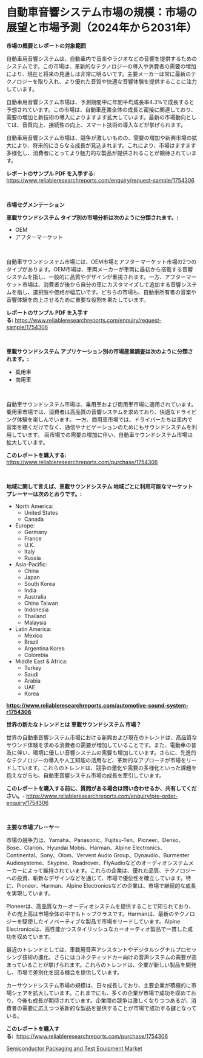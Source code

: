 <p><h1>自動車音響システム市場の規模：市場の展望と市場予測（2024年から2031年）</h1></p><p><strong>市場の概要とレポートの対象範囲</strong></p>
<p><p>自動車用音響システムは、自動車内で音楽やラジオなどの音響を提供するためのシステムです。この市場は、革新的なテクノロジーの導入や消費者の需要の増加により、現在と将来の見通しは非常に明るいです。主要メーカーは常に最新のテクノロジーを取り入れ、より優れた音質や快適な音響体験を提供することに注力しています。</p><p>自動車用音響システム市場は、予測期間中に年間平均成長率4.3%で成長すると予想されています。この市場は、自動車産業全体の成長と密接に関連しており、需要の増加と新技術の導入によりますます拡大しています。最新の市場動向としては、音質向上、接続性の向上、スマート技術の導入などが挙げられます。</p><p>自動車用音響システム市場は、競争が激しいものの、需要の増加や新興市場の拡大により、将来的にさらなる成長が見込まれます。これにより、市場はますます多様化し、消費者にとってより魅力的な製品が提供されることが期待されています。</p></p>
<p><strong>レポートのサンプル PDF を入手する:</strong> <a href="https://www.reliableresearchreports.com/enquiry/request-sample/1754306">https://www.reliableresearchreports.com/enquiry/request-sample/1754306</a></p>
<p>&nbsp;</p>
<p><strong>市場セグメンテーション</strong></p>
<p><strong>車載サウンドシステム タイプ別の市場分析は次のように分類されます。:</strong></p>
<p><ul><li>OEM</li><li>アフターマーケット</li></ul></p>
<p>&nbsp;</p>
<p><p>自動車サウンドシステム市場には、OEM市場とアフターマーケット市場の2つのタイプがあります。OEM市場は、車両メーカーが車両に最初から搭載する音響システムを指し、一般的に品質やデザインが重視されます。一方、アフターマーケット市場は、消費者が後から自分の車にカスタマイズして追加する音響システムを指し、選択肢や価格が幅広いです。どちらの市場も、自動車所有者の音楽や音響体験を向上させるために重要な役割を果たしています。</p></p>
<p><strong>レポートのサンプル PDF を入手する:</strong>&nbsp;<a href="https://www.reliableresearchreports.com/enquiry/request-sample/1754306">https://www.reliableresearchreports.com/enquiry/request-sample/1754306</a></p>
<p>&nbsp;</p>
<p><strong> 車載サウンドシステム アプリケーション別の市場産業調査は次のように分類されます。:</strong></p>
<p><ul><li>乗用車</li><li>商用車</li></ul></p>
<p>&nbsp;</p>
<p><p>自動車サウンドシステム市場は、乗用車および商用車市場に適用されています。 乗用車市場では、消費者は高品質の音響システムを求めており、快適なドライビング体験を楽しんでいます。 一方、商用車市場では、ドライバーたちは車内で音楽を聴くだけでなく、通信やナビゲーションのためにもサウンドシステムを利用しています。 両市場での需要の増加に伴い、自動車サウンドシステム市場は拡大しています。</p></p>
<p><strong>このレポートを購入する:</strong>&nbsp; <a href="https://www.reliableresearchreports.com/purchase/1754306">https://www.reliableresearchreports.com/purchase/1754306</a></p>
<p>&nbsp;</p>
<p><strong>地域に関して言えば、車載サウンドシステム 地域ごとに利用可能なマーケットプレーヤーは次のとおりです。:</strong></p>
<p><ul>
    <li>
        North America:
        <ul>
            <li>United States</li>
            <li>Canada</li>
        </ul>
    </li>
    <li>
        Europe:
        <ul>
            <li>Germany</li>
            <li>France</li>
            <li>U.K.</li>
            <li>Italy</li>
            <li>Russia</li>
        </ul>
    </li>
    <li>
        Asia-Pacific:
        <ul>
            <li>China</li>
            <li>Japan</li>
            <li>South Korea</li>
            <li>India</li>
            <li>Australia</li>
            <li>China Taiwan</li>
            <li>Indonesia</li>
            <li>Thailand</li>
            <li>Malaysia</li>
        </ul>
    </li>
    <li>
        Latin America:
        <ul>
            <li>Mexico</li>
            <li>Brazil</li>
            <li>Argentina Korea</li>
            <li>Colombia</li>
        </ul>
    </li>
    <li>
        Middle East & Africa:
        <ul>
            <li>Turkey</li>
            <li>Saudi</li>
            <li>Arabia</li>
            <li>UAE</li>
            <li>Korea</li>
        </ul>
    </li>
    </ul></p>
<p><strong><a href="https://www.reliableresearchreports.com/automotive-sound-system-r1754306">https://www.reliableresearchreports.com/automotive-sound-system-r1754306</a></strong>&nbsp;</p>
<p><strong>世界の新たなトレンドとは 車載サウンドシステム 市場？</strong></p>
<p><p>世界の自動車音響システム市場における新興および現在のトレンドは、高品質なサウンド体験を求める消費者の需要が増加していることです。また、電動車の普及に伴い、環境に優しい音響システムの需要も増加しています。さらに、先進的なテクノロジーの導入や人工知能の活用など、革新的なアプローチが市場をリードしています。これらのトレンドは、競争の激化や需要の多様化といった課題を抱えながらも、自動車音響システム市場の成長を牽引しています。</p></p>
<p><strong>このレポートを購入する前に、質問がある場合は問い合わせるか、共有してください。</strong>- <a href="https://www.reliableresearchreports.com/enquiry/pre-order-enquiry/1754306">https://www.reliableresearchreports.com/enquiry/pre-order-enquiry/1754306</a></p>
<p>&nbsp;</p>
<p><strong>主要な市場プレーヤー</strong></p>
<p><p>市場の競争力は、Yamaha、Panasonic、Fujitsu-Ten、Pioneer、Denso、Bose、Clarion、Hyundai Mobis、Harman、Alpine Electronics、Continental、Sony、Olom、Vervent Audio Group、Dynaudio、Burmester Audiosysteme、Skypine、Roadrover、FlyAudioなどのオーディオシステムメーカーによって維持されています。これらの企業は、優れた品質、テクノロジーへの投資、斬新なデザインなどを通じて、市場で優位性を確立しています。特に、Pioneer、Harman、Alpine Electronicsなどの企業は、市場で継続的な成長を実現しています。</p><p>Pioneerは、高品質なカーオーディオシステムを提供することで知られており、その売上高は市場全体の中でもトップクラスです。Harmanは、最新のテクノロジーを駆使したイノベーティブな製品で市場をリードしています。Alpine Electronicsは、高性能かつスタイリッシュなカーオーディオ製品で一貫した成功を収めています。</p><p>最近のトレンドとしては、車載用音声アシスタントやデジタルシグナルプロセッシング技術の進化、さらにはコネクティッドカー向けの音声システムの需要が高まっていることが挙げられます。これらのトレンドは、企業が新しい製品を開発し、市場で差別化を図る機会を提供しています。</p><p>カーサウンドシステム市場の規模は、日々成長しており、主要企業が積極的に市場シェアを拡大しています。これまでにも、多くの企業が市場で成功を収めており、今後も成長が期待されています。企業間の競争は激しくなりつつあるが、消費者の需要に応えつつ革新的な製品を提供することが市場で成功する鍵となっている。</p></p>
<p><strong>このレポートを購入する:</strong>&nbsp;&nbsp;<a href="https://www.reliableresearchreports.com/purchase/1754306">https://www.reliableresearchreports.com/purchase/1754306</a></p>
<p><p><a href="https://chivalrous-flock-a86.notion.site/Semiconductor-Packaging-and-Test-Equipment-Market-Focuses-on-Market-Share-Size-and-Projected-Foreca-1195241733034ed182943da88b9b9a6b">Semiconductor Packaging and Test Equipment Market</a></p></p>